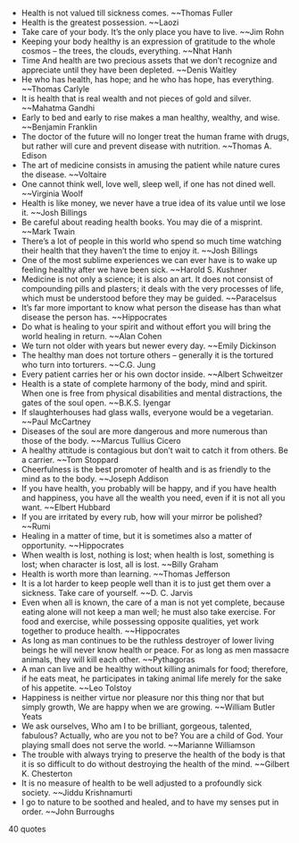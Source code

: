  - Health is not valued till sickness comes. ~~Thomas Fuller
 - Health is the greatest possession. ~~Laozi
 - Take care of your body. It’s the only place you have to live. ~~Jim Rohn
 - Keeping your body healthy is an expression of gratitude to the whole cosmos – the trees, the clouds, everything. ~~Nhat Hanh
 - Time And health are two precious assets that we don’t recognize and appreciate until they have been depleted. ~~Denis Waitley
 - He who has health, has hope; and he who has hope, has everything. ~~Thomas Carlyle
 - It is health that is real wealth and not pieces of gold and silver. ~~Mahatma Gandhi
 - Early to bed and early to rise makes a man healthy, wealthy, and wise. ~~Benjamin Franklin
 - The doctor of the future will no longer treat the human frame with drugs, but rather will cure and prevent disease with nutrition. ~~Thomas A. Edison
 - The art of medicine consists in amusing the patient while nature cures the disease. ~~Voltaire
 - One cannot think well, love well, sleep well, if one has not dined well. ~~Virginia Woolf
 - Health is like money, we never have a true idea of its value until we lose it. ~~Josh Billings
 - Be careful about reading health books. You may die of a misprint. ~~Mark Twain
 - There’s a lot of people in this world who spend so much time watching their health that they haven’t the time to enjoy it. ~~Josh Billings
 - One of the most sublime experiences we can ever have is to wake up feeling healthy after we have been sick. ~~Harold S. Kushner
 - Medicine is not only a science; it is also an art. It does not consist of compounding pills and plasters; it deals with the very processes of life, which must be understood before they may be guided. ~~Paracelsus
 - It’s far more important to know what person the disease has than what disease the person has. ~~Hippocrates
 - Do what is healing to your spirit and without effort you will bring the world healing in return. ~~Alan Cohen
 - We turn not older with years but newer every day. ~~Emily Dickinson
 - The healthy man does not torture others – generally it is the tortured who turn into torturers. ~~C.G. Jung
 - Every patient carries her or his own doctor inside. ~~Albert Schweitzer
 - Health is a state of complete harmony of the body, mind and spirit. When one is free from physical disabilities and mental distractions, the gates of the soul open. ~~B.K.S. Iyengar
 - If slaughterhouses had glass walls, everyone would be a vegetarian. ~~Paul McCartney
 - Diseases of the soul are more dangerous and more numerous than those of the body. ~~Marcus Tullius Cicero
 - A healthy attitude is contagious but don’t wait to catch it from others. Be a carrier. ~~Tom Stoppard
 - Cheerfulness is the best promoter of health and is as friendly to the mind as to the body. ~~Joseph Addison
 - If you have health, you probably will be happy, and if you have health and happiness, you have all the wealth you need, even if it is not all you want. ~~Elbert Hubbard
 - If you are irritated by every rub, how will your mirror be polished? ~~Rumi
 - Healing in a matter of time, but it is sometimes also a matter of opportunity. ~~Hippocrates
 - When wealth is lost, nothing is lost; when health is lost, something is lost; when character is lost, all is lost. ~~Billy Graham
 - Health is worth more than learning. ~~Thomas Jefferson
 - It is a lot harder to keep people well than it is to just get them over a sickness. Take care of yourself. ~~D. C. Jarvis
 - Even when all is known, the care of a man is not yet complete, because eating alone will not keep a man well; he must also take exercise. For food and exercise, while possessing opposite qualities, yet work together to produce health. ~~Hippocrates
 - As long as man continues to be the ruthless destroyer of lower living beings he will never know health or peace. For as long as men massacre animals, they will kill each other. ~~Pythagoras
 - A man can live and be healthy without killing animals for food; therefore, if he eats meat, he participates in taking animal life merely for the sake of his appetite. ~~Leo Tolstoy
 - Happiness is neither virtue nor pleasure nor this thing nor that but simply growth, We are happy when we are growing. ~~William Butler Yeats
 - We ask ourselves, Who am I to be brilliant, gorgeous, talented, fabulous? Actually, who are you not to be? You are a child of God. Your playing small does not serve the world. ~~Marianne Williamson
 - The trouble with always trying to preserve the health of the body is that it is so difficult to do without destroying the health of the mind. ~~Gilbert K. Chesterton
 - It is no measure of health to be well adjusted to a profoundly sick society. ~~Jiddu Krishnamurti
 - I go to nature to be soothed and healed, and to have my senses put in order. ~~John Burroughs

40 quotes